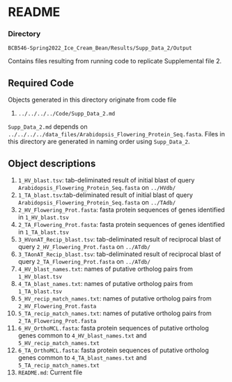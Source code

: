 # README

### Directory
`BCB546-Spring2022_Ice_Cream_Bean/Results/Supp_Data_2/Output`  

Contains files resulting from running code to replicate Supplemental file 2.
## Required Code
Objects generated in this directory originate from code file

1. `../../../../Code/Supp_Data_2.md`

`Supp_Data_2.md` depends on `../../../../data_files/Arabidopsis_Flowering_Protein_Seq.fasta`. Files in this directory are generated in naming order using `Supp_Data_2`.

## Object descriptions

1. `1_HV_blast.tsv`: tab-deliminated result of initial blast of query `Arabidopsis_Flowering_Protein_Seq.fasta` on `../HVdb/`  
2. `1_TA_blast.tsv`:tab-deliminated result of initial blast of query `Arabidopsis_Flowering_Protein_Seq.fasta` on `../TAdb/`  
3. `2_HV_Flowering_Prot.fasta`: fasta protein sequences of genes identified in `1_HV_blast.tsv`
4. `2_TA_Flowering_Prot.fasta`: fasta protein sequences of genes identified in `1_TA_blast.tsv`
5. `3_HVonAT_Recip_blast.tsv`: tab-deliminated result of reciprocal blast of query `2_HV_Flowering_Prot.fasta` on `../ATdb/`    
6. `3_TAonAT_Recip_blast.tsv`: tab-deliminated result of reciprocal blast of query `2_TA_Flowering_Prot.fasta` on `../ATdb/`  
7. `4_HV_blast_names.txt`: names of putative ortholog pairs from `1_HV_blast.tsv`  
8. `4_TA_blast_names.txt`: names of putative ortholog pairs from `1_TA_blast.tsv`  
9. `5_HV_recip_match_names.txt`: names of putative ortholog pairs from `2_HV_Flowering_Prot.fasta`  
10. `5_TA_recip_match_names.txt`: names of putative ortholog pairs from `2_TA_Flowering_Prot.fasta`  
11. `6_HV_OrthoMCL.fasta`: fasta protein sequences of putative ortholog genes common to `4_HV_blast_names.txt` and `5_HV_recip_match_names.txt`  
12. `6_TA_OrthoMCL.fasta`: fasta protein sequences of putative ortholog genes common to `4_TA_blast_names.txt` and `5_TA_recip_match_names.txt`  
13. `README.md`: Current file

